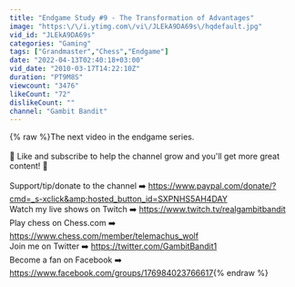 ```yaml
---
title: "Endgame Study #9 - The Transformation of Advantages"
image: "https:\/\/i.ytimg.com\/vi\/JLEkA9DA69s\/hqdefault.jpg"
vid_id: "JLEkA9DA69s"
categories: "Gaming"
tags: ["Grandmaster","Chess","Endgame"]
date: "2022-04-13T02:40:18+03:00"
vid_date: "2010-03-17T14:22:10Z"
duration: "PT9M8S"
viewcount: "3476"
likeCount: "72"
dislikeCount: ""
channel: "Gambit Bandit"
---
```

{% raw %}The next video in the endgame series.<br /><br />🌟 Like and subscribe to help the channel grow and you'll get more great content! 🌟<br /><br />Support/tip/donate to the channel  ➡️  <a rel="nofollow" target="blank" href="https://www.paypal.com/donate/?cmd=_s-xclick&amp;hosted_button_id=SXPNHS5AH4DAY">https://www.paypal.com/donate/?cmd=_s-xclick&amp;hosted_button_id=SXPNHS5AH4DAY</a><br />Watch my live shows on Twitch  ➡️  <a rel="nofollow" target="blank" href="https://www.twitch.tv/realgambitbandit">https://www.twitch.tv/realgambitbandit</a><br />Play chess on Chess.com  ➡️  <a rel="nofollow" target="blank" href="https://www.chess.com/member/telemachus_wolf">https://www.chess.com/member/telemachus_wolf</a><br />Join me on Twitter  ➡️  <a rel="nofollow" target="blank" href="https://twitter.com/GambitBandit1">https://twitter.com/GambitBandit1</a><br />Become a fan on Facebook  ➡️  <a rel="nofollow" target="blank" href="https://www.facebook.com/groups/176984023766617">https://www.facebook.com/groups/176984023766617</a>{% endraw %}

